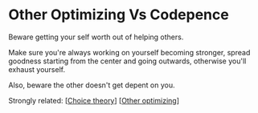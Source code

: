 # Other Optimizing Vs Codepence

Beware getting your self worth out of helping others.

Make sure you're always working on yourself becoming stronger, spread goodness starting from the center and going outwards, otherwise you'll exhaust yourself.

Also, beware the other doesn't get depent on you. 

Strongly related:
[[Choice theory]]
[[Other optimizing]]


[//begin]: # "Autogenerated link references for markdown compatibility"
[Choice theory]: choice-theory "Choice Theory"
[Other optimizing]: other-optimizing "Other Optimizing"
[//end]: # "Autogenerated link references"
